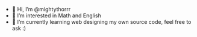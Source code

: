 - 👋 Hi, I’m @mightythorrr
- 👀 I’m interested in Math and English
- 🌱 I’m currently learning web designing
my own source code, feel free to ask :)

